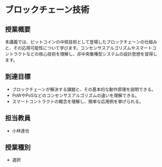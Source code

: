 # ブロックチェーン技術

## 授業概要

本講義では、ビットコインの中核技術として登場したブロックチェーンの仕組みと、その応用可能性について学びます。コンセンサスアルゴリズムやスマートコントラクトなどの核心技術を理解し、非中央集権型システムの設計思想を習得します。

## 到達目標

- ブロックチェーンが解決する課題と、その基本的な動作原理を説明できる。
- PoWやPoSなどのコンセンサスアルゴリズムの違いを理解できる。
- スマートコントラクトの概念を理解し、簡単な応用例を挙げられる。

## 担当教員

- 小林達也

## 授業種別

- 選択
